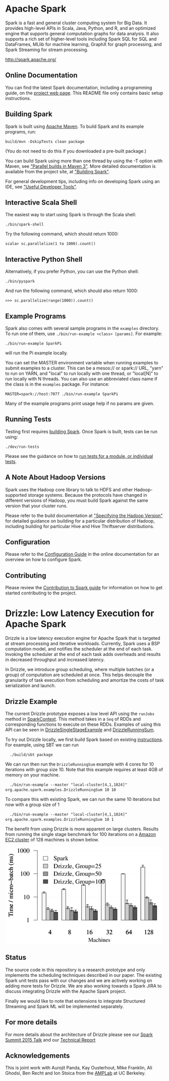 # Apache Spark

Spark is a fast and general cluster computing system for Big Data. It provides
high-level APIs in Scala, Java, Python, and R, and an optimized engine that
supports general computation graphs for data analysis. It also supports a
rich set of higher-level tools including Spark SQL for SQL and DataFrames,
MLlib for machine learning, GraphX for graph processing,
and Spark Streaming for stream processing.

<http://spark.apache.org/>


## Online Documentation

You can find the latest Spark documentation, including a programming
guide, on the [project web page](http://spark.apache.org/documentation.html).
This README file only contains basic setup instructions.

## Building Spark

Spark is built using [Apache Maven](http://maven.apache.org/).
To build Spark and its example programs, run:

    build/mvn -DskipTests clean package

(You do not need to do this if you downloaded a pre-built package.)

You can build Spark using more than one thread by using the -T option with Maven, see ["Parallel builds in Maven 3"](https://cwiki.apache.org/confluence/display/MAVEN/Parallel+builds+in+Maven+3).
More detailed documentation is available from the project site, at
["Building Spark"](http://spark.apache.org/docs/latest/building-spark.html).

For general development tips, including info on developing Spark using an IDE, see ["Useful Developer Tools"](http://spark.apache.org/developer-tools.html).

## Interactive Scala Shell

The easiest way to start using Spark is through the Scala shell:

    ./bin/spark-shell

Try the following command, which should return 1000:

    scala> sc.parallelize(1 to 1000).count()

## Interactive Python Shell

Alternatively, if you prefer Python, you can use the Python shell:

    ./bin/pyspark

And run the following command, which should also return 1000:

    >>> sc.parallelize(range(1000)).count()

## Example Programs

Spark also comes with several sample programs in the `examples` directory.
To run one of them, use `./bin/run-example <class> [params]`. For example:

    ./bin/run-example SparkPi

will run the Pi example locally.

You can set the MASTER environment variable when running examples to submit
examples to a cluster. This can be a mesos:// or spark:// URL,
"yarn" to run on YARN, and "local" to run
locally with one thread, or "local[N]" to run locally with N threads. You
can also use an abbreviated class name if the class is in the `examples`
package. For instance:

    MASTER=spark://host:7077 ./bin/run-example SparkPi

Many of the example programs print usage help if no params are given.

## Running Tests

Testing first requires [building Spark](#building-spark). Once Spark is built, tests
can be run using:

    ./dev/run-tests

Please see the guidance on how to
[run tests for a module, or individual tests](http://spark.apache.org/developer-tools.html#individual-tests).

## A Note About Hadoop Versions

Spark uses the Hadoop core library to talk to HDFS and other Hadoop-supported
storage systems. Because the protocols have changed in different versions of
Hadoop, you must build Spark against the same version that your cluster runs.

Please refer to the build documentation at
["Specifying the Hadoop Version"](http://spark.apache.org/docs/latest/building-spark.html#specifying-the-hadoop-version)
for detailed guidance on building for a particular distribution of Hadoop, including
building for particular Hive and Hive Thriftserver distributions.

## Configuration

Please refer to the [Configuration Guide](http://spark.apache.org/docs/latest/configuration.html)
in the online documentation for an overview on how to configure Spark.

## Contributing

Please review the [Contribution to Spark guide](http://spark.apache.org/contributing.html)
for information on how to get started contributing to the project.

# Drizzle: Low Latency Execution for Apache Spark

Drizzle is a low latency execution engine for Apache Spark that is targeted
at stream processing and iterative workloads. Currently, Spark uses a BSP
computation model, and notifies the scheduler at the end of each task. Invoking
the scheduler at the end of each task adds overheads and results in decreased
throughput and increased latency.

In Drizzle, we introduce group scheduling, where multiple batches (or a group) of computation
are scheduled at once. This helps decouple the granularity of task execution from scheduling and
amortize the costs of task serialization and launch.

## Drizzle Example
The current Drizzle prototype exposes a low level API using the `runJobs` method in [SparkContext](core/src/main/scala/org/apache/spark/SparkContext.scala). This method takes in a
`Seq` of RDDs and corresponding functions to execute on these RDDs. Examples of using this API can be seen in [DrizzleSingleStageExample](examples/src/main/scala/org/apache/spark/examples/DrizzleSingleStageExample.scala) and [DrizzleRunningSum](examples/src/main/scala/org/apache/spark/examples/DrizzleRunningSum.scala).

To try out Drizzle locally, we first build Spark based on existing [instructions](http://spark.apache.org/docs/latest/building-spark.html). For example, using SBT we can run
```
  ./build/sbt package
```
We can run then run the `DrizzleRunningSum` example with 4 cores for 10 iterations with group size 10. Note that this example requires at least 4GB of memory on your machine.
```
  ./bin/run-example --master "local-cluster[4,1,1024]" org.apache.spark.examples.DrizzleRunningSum 10 10
```
To compare this with existing Spark, we can run the same 10 iterations but now with a group size of 1
```
  ./bin/run-example --master "local-cluster[4,1,1024]" org.apache.spark.examples.DrizzleRunningSum 10 1
```

The benefit from using Drizzle is more apparent on large clusters. Results from running the
single stage benchmark for 100 iterations on a
[Amazon EC2 cluster](spark.apache.org/docs/latest/ec2-scripts.html) of 128 machines is shown below.

<p style="text-align: center;">
  <img src="docs/img/drizzle-single-stage.png" title="Drizzle micro-benchmark alt="Drizzle micro-benchmark" />
</p>

## Status
The source code in this repository is a research prototype and only implements the scheduling techniques described in our paper.
The existing Spark unit tests pass with our changes and we are actively working on adding more tests for Drizzle.
We are also working towards a Spark JIRA to discuss integrating Drizzle with the Apache Spark project.

Finally we would like to note that extensions to integrate Structured Streaming and Spark ML will be implemented separately.

## For more details
For more details about the architecture of Drizzle please see our
[Spark Summit 2015 Talk](https://spark-summit.org/2016/events/low-latency-execution-for-apache-spark/)
and our [Technical Report](http://shivaram.org/drafts/drizzle.pdf)

## Acknowledgements
This is joint work with Aurojit Panda, Kay Ousterhout, Mike Franklin, Ali Ghodsi, Ben Recht and Ion
Stoica from the [AMPLab](http://amplab.cs.berkeley.edu) at UC Berkeley.
